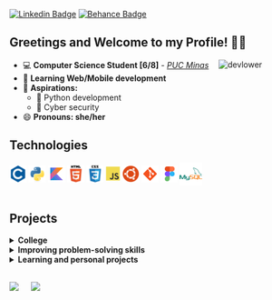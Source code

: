 <!--
**devlower/devlower** is a ✨ _special_ ✨ repository because its `README.md` (this file) appears on your GitHub profile.

Here are some ideas to get you started:

- 🔭 I’m currently working as an intern in RPA development.
- 🌱 I’m currently learning Python.
- 👯 I’m looking to collaborate on ...
- 🤔 I’m looking for help with ...
- 💬 Ask me about ...
- 📫 How to reach me: ...
- 😄 Pronouns: she/her.
- ⚡ Fun fact: ...
-->

[![Linkedin Badge](https://img.shields.io/badge/-Linkedin-F0997D?=flat-circle&labelColor=black&logo=linkedin&logoColor=F0997D&link=https://www.linkedin.com/in/tuanne-assenco-cc/)](https://www.linkedin.com/in/tuanne-assenco-cc/) 
[![Behance Badge](https://img.shields.io/badge/-Behance-F0997D?=flat-circle&labelColor=black&logo=behance&logoColor=F0997D&link=https://www.behance.net/tuanne-assenco/)](https://www.behance.net/tuanne-assenco/)

## Greetings and Welcome to my Profile! 👋🏻

<img align="right" alt="devlower" height="135" width="135" src="https://cdn.discordapp.com/attachments/876620877855326251/876624501943730246/devlower.gif">

- 💻 **Computer Science Student [6/8]** - [_PUC Minas_](https://www.pucpcaldas.br/) 
- 🌱 **Learning Web/Mobile development**
-  🌟 **Aspirations:**
    - 🐍 Python development
    - 🔐 Cyber security
- 😄 **Pronouns: she/her**



## Technologies

<div>
  <img align="center" title="C Language" alt="Icon_C" height="30" src="./icons/c.svg">
  <img align="center" title="Python" alt="Icon_Python" height="30" src="./icons/python.svg">
  <img align="center" title="Kotlin" alt="Icon_HTML5" height="30" src="./icons/kotlin.svg">
  <img align="center" title="HTML5" alt="Icon_HTML5" height="30" src="./icons/html5.svg">
  <img align="center" title="CSS3" alt="Icon_CSS" height="30" src="./icons/css.svg">
  <img align="center" title="Javascript" alt="Icon_JavaScript" height="25" src="./icons/js.svg">
  <img align="center" title="Ubuntu" alt="Icon_Linux" height="30" src="./icons/ubuntu.svg">
  <img align="center" title="Git" alt="Icon_Git" height="30" src="./icons/git.svg">
  <img align="center" title="Figma" alt="Icon_Figma" height="30" src="./icons/figma.svg">
  <img align="center" title="MySQL" alt="Icon_Sql" height="40" src="./icons/my_sql.svg">
</div>

<br>

## Projects

<details>
<summary>
 <strong>College</strong>
</summary>

  - C Language:
    - [Operational System | Pipes - Thread](https://github.com/devlower/os_pipes_rpg)
    - [Walls linear load calculator](https://github.com/devlower/LAED-II_ProjetoFinal)
    - [Math Quiz](https://github.com/devlower/math_quiz)
  - Python:
    - [Information extraction android](https://github.com/devlower/informationExtractionAndroid)
    - [Hash it!](https://github.com/devlower/hash_it)
  - Arduino:
    - [Binary counter](https://github.com/devlower/arduino/tree/main/binaryCounter)
    - [Potentiometer and buzzer](https://github.com/devlower/arduino/tree/main/potenciometroBuzzer)
    - [Ultrasonic sensor](https://github.com/devlower/arduino/tree/main/sensorUltrassonico)
    - [Servo motor](https://github.com/devlower/arduino/tree/main/servomotor)
  - Articles:
    - [Data security and privacy for RFID and NFC biochip implants](https://github.com/devlower/articles/blob/main/Data%20security%20and%20privacy%20for%20RFID%20and%20NFC%20biochip%20implants.pdf)
  - C++ | OpenGL:
    - [TicTacToe](https://github.com/devlower/ticTacToe) 
  - Kotlin:
    - [Vaaz MVP](https://github.com/devlower/vaaz_mvp)
    - [Media rental management](https://github.com/devlower/trabalho-LP-POO)
  - SQL:
    - [Building materials store database](https://github.com/devlower/sql_building_materials)

    </details>

<details>
<summary>
<strong>Improving problem-solving skills</strong>
</summary>

- Python:
    - [Leetcode problems](https://github.com/devlower/leetcode-solutions)
</details>

<details>
<summary>
<strong>Learning and personal projects</strong>
</summary>

- Kotlin | Android:
  - [QuizApp](https://github.com/devlower/QuizApp_Android)
  - 7minWorkOut - Soon
- Swift | iOS:
  - Pokédex - Soon
- React-Native:
  - [Habits (NLW-Setup-Ignite)](https://github.com/devlower/nlw_setup/tree/main/mobile)
- **Web:**
  - HTML5 | CSS3 | Javascript
    - [Habits (NLW-Setup-Explorer)](https://github.com/devlower/nlw_setup)
  - Typescript | React | Node.js
    - [Habits (NLW-Setup-Ignite)](https://github.com/devlower/nlw_setup)
</details>

<br>

<img height="180" src="https://github-readme-stats.vercel.app/api?username=devlower&show_icons=true&theme=calm&include_all_commits=true&count_private=true"/> &emsp; <img height="180" src="https://github-readme-stats.vercel.app/api/top-langs/?username=devlower&layout=compact&langs_count=7&theme=calm"/>